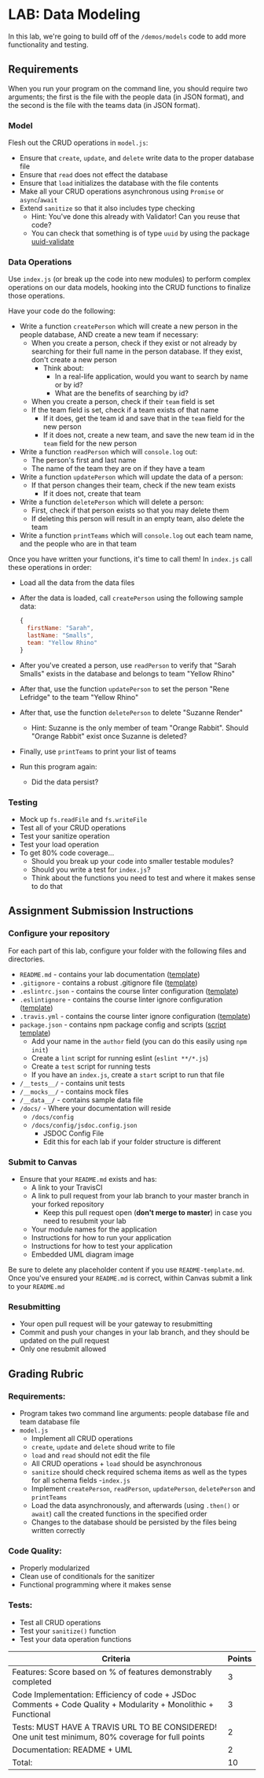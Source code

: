 # LAB: Data Modeling

In this lab, we're going to build off of the `/demos/models` code to add more functionality and testing.

## Requirements

When you run your program on the command line, you should require two arguments; the first is the file with the people data (in JSON format), and the second is the file with the teams data (in JSON format).

### Model

Flesh out the CRUD operations in `model.js`:

- Ensure that `create`, `update`, and `delete` write data to the proper database file
- Ensure that `read` does not effect the database
- Ensure that `load` initializes the database with the file contents
- Make all your CRUD operations asynchronous using `Promise` or `async`/`await`
- Extend `sanitize` so that it also includes type checking
  - Hint: You've done this already with Validator! Can you reuse that code?
  - You can check that something is of type `uuid` by using the package [uuid-validate](https://www.npmjs.com/package/uuid-validate)

### Data Operations

Use `index.js` (or break up the code into new modules) to perform complex operations on our data models, hooking into the CRUD functions to finalize those operations.

Have your code do the following:

- Write a function `createPerson` which will create a new person in the people database, AND create a new team if necessary:
  - When you create a person, check if they exist or not already by searching for their full name in the person database. If they exist, don't create a new person
    - Think about:
      - In a real-life application, would you want to search by name or by id?
      - What are the benefits of searching by id?
  - When you create a person, check if their `team` field is set
  - If the team field is set, check if a team exists of that name
    - If it does, get the team id and save that in the `team` field for the new person
    - If it does not, create a new team, and save the new team id in the `team` field for the new person
- Write a function `readPerson` which will `console.log` out:
  - The person's first and last name
  - The name of the team they are on if they have a team
- Write a function `updatePerson` which will update the data of a person:
  - If that person changes their team, check if the new team exists
    - If it does not, create that team
- Write a function `deletePerson` which will delete a person:
  - First, check if that person exists so that you may delete them
  - If deleting this person will result in an empty team, also delete the team
- Write a function `printTeams` which will `console.log` out each team name, and the people who are in that team

Once you have written your functions, it's time to call them! In `index.js` call these operations in order:

- Load all the data from the data files
- After the data is loaded, call `createPerson` using the following sample data:

  ```javascript
  {
    firstName: "Sarah",
    lastName: "Smalls",
    team: "Yellow Rhino"
  }
  ```

- After you've created a person, use `readPerson` to verify that "Sarah Smalls" exists in the database and belongs to team "Yellow Rhino"
- After that, use the function `updatePerson` to set the person "Rene Lefridge" to the team "Yellow Rhino"
- After that, use the function `deletePerson` to delete "Suzanne Render"
  - Hint: Suzanne is the only member of team "Orange Rabbit". Should "Orange Rabbit" exist once Suzanne is deleted?
- Finally, use `printTeams` to print your list of teams
- Run this program again:
  - Did the data persist?

### Testing

- Mock up `fs.readFile` and `fs.writeFile`
- Test all of your CRUD operations
- Test your sanitize operation
- Test your load operation
- To get 80% code coverage...
  - Should you break up your code into smaller testable modules?
  - Should you write a test for `index.js`?
  - Think about the functions you need to test and where it makes sense to do that

## Assignment Submission Instructions

### Configure your repository

For each part of this lab, configure your folder with the following files and directories.

- `README.md` - contains your lab documentation ([template](https://github.com/codefellows/seattle-javascript-401n14/blob/master/reference/submission-instructions/labs/README-template.md))
- `.gitignore` - contains a robust .gitignore file ([template](https://github.com/codefellows/seattle-javascript-401n14/blob/master/configs/.gitignore))
- `.eslintrc.json` - contains the course linter configuration ([template](https://github.com/codefellows/seattle-javascript-401n14/blob/master/configs/.eslintrc.json))
- `.eslintignore` - contains the course linter ignore configuration ([template](https://github.com/codefellows/seattle-javascript-401n14/blob/master/configs/.eslintignore))
- `.travis.yml` - contains the course linter ignore configuration ([template](https://github.com/codefellows/seattle-javascript-401n14/blob/master/configs/.travis.yml))
- `package.json` - contains npm package config and scripts ([script template](https://github.com/codefellows/seattle-javascript-401n14/blob/master/configs/package.json.notes))
  - Add your name in the `author` field (you can do this easily using `npm init`)
  - Create a `lint` script for running eslint (`eslint **/*.js`)
  - Create a `test` script for running tests
  - If you have an `index.js`, create a `start` script to run that file
- `/__tests__/` - contains unit tests
- `/__mocks__/` - contains mock files
- `/__data__/` - contains sample data file
- `/docs/` - Where your documentation will reside
  - `/docs/config`
  - `/docs/config/jsdoc.config.json`
    - JSDOC Config File
    - Edit this for each lab if your folder structure is different

### Submit to Canvas

- Ensure that your `README.md` exists and has:
  - A link to your TravisCI
  - A link to pull request from your lab branch to your master branch in your forked repository
    - Keep this pull request open (**don't merge to master**) in case you need to resubmit your lab
  - Your module names for the application
  - Instructions for how to run your application
  - Instructions for how to test your application
  - Embedded UML diagram image

Be sure to delete any placeholder content if you use `README-template.md`. Once you've ensured your `README.md` is correct, within Canvas submit a link to your `README.md`

### Resubmitting

- Your open pull request will be your gateway to resubmitting
- Commit and push your changes in your lab branch, and they should be updated on the pull request
- Only one resubmit allowed

## Grading Rubric

### Requirements:

- Program takes two command line arguments: people database file and team database file
- `model.js`
  - Implement all CRUD operations
  - `create`, `update` and `delete` shoud write to file
  - `load` and `read` should not edit the file
  - All CRUD operations + `load` should be asynchronous
  - `sanitize` should check required schema items as well as the types for all schema fields -`index.js`
  - Implement `createPerson`, `readPerson`, `updatePerson`, `deletePerson` and `printTeams`
  - Load the data asynchronously, and afterwards (using `.then()` or `await`) call the created functions in the specified order
  - Changes to the database should be persisted by the files being written correctly

### Code Quality:

- Properly modularized
- Clean use of conditionals for the sanitizer
- Functional programming where it makes sense

### Tests:

- Test all CRUD operations
- Test your `sanitize()` function
- Test your data operation functions

| Criteria                                                                                                       | Points |
| -------------------------------------------------------------------------------------------------------------- | ------ |
| Features: Score based on % of features demonstrably completed                                                  | 3      |
| Code Implementation: Efficiency of code + JSDoc Comments + Code Quality + Modularity + Monolithic + Functional | 3      |
| Tests: MUST HAVE A TRAVIS URL TO BE CONSIDERED! One unit test minimum, 80% coverage for full points            | 2      |
| Documentation: README + UML                                                                                    | 2      |
| Total:                                                                                                         | 10     |

```

```
